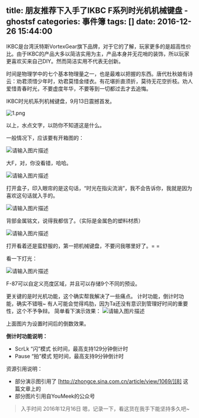 title: 朋友推荐下入手了IKBC F系列时光机机械键盘 - ghostsf
categories: 事件簿
tags: []
date: 2016-12-26 15:44:00
---
IKBC是台湾沃特斯VortexGear旗下品牌，对于它的了解，玩家更多的是超高性价比。由于IKBC的产品大多以简洁实用为主，产品本身并无花哨的装饰，所以玩家更喜欢买来自己DIY。然而简洁实用不代表无创新。

时间是物理学中的七个基本物理量之一，也是最难以把握的东西。唐代杜秋娘有诗云：劝君须惜少年时，劝君莫惜金缕衣。有花堪折直须折，莫待无花空折枝。劝人爱惜青春时光，不要虚度年华，不要等到一切都过去才去追悔。

IKBC时光机系列机械键盘，9月13日震撼首发。

![1.png][1]

以上，水点文字，以防你不知道这是什么。

一般情况下，应该要有开箱图的：

![请输入图片描述][2]

大F，对，你没看错，哈哈。

![请输入图片描述][3]

打开盒子，印入眼帘的是这句话，“时光在指尖流淌”，我不会告诉你，我就是因为喜欢这句话就入手的。

![请输入图片描述][4]

背部金属铭文，说得我都信了。（实际是金属色的塑料材质）

![请输入图片描述][5]

打开看着还是蛮舒服的，第一把机械键盘，不要问我哪里好了。= =

看一下灯光：

![请输入图片描述][6]

F-87可以自定义亮度区域，并且可以存储9个不同的预设。

更关键的是时光机功能，这个确实帮我解决了一些痛点。
计时功能，倒计时功能，确实不错哦~
有人可能会觉得鸡肋，因为Ta还没有意识到管理好时间的重要性，这个不予争辩。
简单看下演示效果：
![请输入图片描述][7]

上面图片为设置时间后的倒数效果。

**倒计时功能说明：**

 - ScrLk “闪”模式 长时间，最高支持129分钟倒计时
 - Pause “拍”模式 短时间，最高支持9分钟倒计时

资源引用说明：

 - 部分演示图引用了 [http://zhongce.sina.com.cn/article/view/1069/][8] 这篇文章上的
 - 部分图片引用自YouMeek的公众号

> 入手时间 2016年12月16日 嗯，记录一下，看这货在我手下能坚持多久吧~

  [1]: http://www.ghostsf.com/usr/uploads/2016/12/2559094542.png
  [2]: http://ww2.sinaimg.cn/large/8f3921cbgw1fb4mrr7x2lj20zk0qogmb.jpg
  [3]: http://%E6%8B%96%E6%8B%BD%E5%9B%BE%E7%89%87%E5%88%B0%E8%BF%99%E9%87%8C%E5%96%B5~%E9%80%89%E6%8B%A9%E6%96%87%E4%BB%B6%20http://ww1.sinaimg.cn/large/8f3921cbgw1fb4mwpunv2j20zk0qoq3n.jpg%20x%E6%84%9F%E8%B0%A2%E6%B8%A3%E6%B5%AA%E5%BE%AE%E5%8D%9A%20%7C%20code%20by%20zythum_%E6%9C%B1%E4%B8%80
  [4]: http://ww3.sinaimg.cn/large/8f3921cbgw1fb4mtdwxzkj20zk0qojsf.jpg
  [5]: http://ww2.sinaimg.cn/large/8f3921cbgw1fb4n1illkxj20zk0qo763.jpg
  [6]: http://sinastorage.com/storage.miaosha.sina.com.cn/products/201611/1979d0dc1ab15f390858c1429b95c6ec.gif
  [7]: http://mmsns.qpic.cn/mmsns/EpGEiaKMtoo129hT479uQv8SwRoNoDqXewia7ZZ36419mic2HOImkqR1Q/0?wx_lazy=1
  [8]: http://zhongce.sina.com.cn/article/view/1069/
